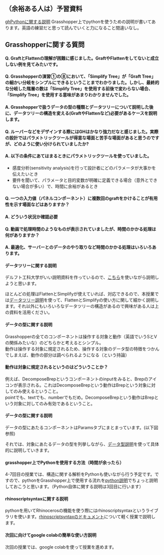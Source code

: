 ## （余裕ある人は）予習資料  
[ghPythonに関する説明](https://developer.rhino3d.com/guides/rhinopython/your-first-python-script-in-grasshopper/)
Grasshopper上でpythonを使うための説明が書いてあります。英語の練習だと思って読んでいくと力になること間違いなし。

## Grasshopperに関する質問  
#### Q. GraftとFlattenの理解が困難に感じました。GraftやFlattenをしてないと成立しない例を見てみたいです。  
#### Q. Grasshopperの演習①の⑧において、「Simplify Tree」が「Graft Tree」の細かい分岐をシンプルにできるということまでわかりました。しかし、最終的な分岐した階層の数は「Simplify Tree」を使用する前後で変わらない場合、「Simplify Tree」を使用する意味があまりわかりませんでした。

#### A. Grasshopperで扱うデータの型の種類とデータツリーについて説明した後に、データツリーの構造を変える(GraftやFlattenなど)必要があるケースを説明します。  

#### Q. ルーバーなどをデザインする際にはGHはかなり強力だなと感じました。実際の設計ではパラメトリックツールが得意な場面と苦手な場面があると思うのですが、どのように使い分けられていましたか?  

#### A. 以下の条件にあてはまるときにパラメトリックツールを使っていました。  
- 感度分析(sensitivity analysis)を行って設計者にどのパラメータが大事かを伝えたいとき  
- 要件を聞いて、パラメータと目的変数が明確に定義できる場合（意外とできない場合が多い）で、時間に余裕があるとき  

#### Q. 一つの入力値（パネルコンポーネント）に複数回のgraftをかけることが有用性を示す場面などはありますか？  

#### A. どういう状況か確認必要  

#### Q. 動画で処理時間のようなものが表示されていましたが、時間のかかる処理は何がありますか？  

#### A. 最適化、サーバーとのデータのやり取りなど時間のかかる処理はいろいろあります。

#### データツリーに関する説明  
デルフト工科大学がいい説明資料を作っているので、[こちら](http://wiki.bk.tudelft.nl/toi-pedia/Basic_Data_Tree_Actions)を使いながら説明しようと思います。  

ほとんどの処理はFlattenとSimplifyが使えていれば、対応できるので、本授業では[データツリー説明](https://github.com/katsuya0719/design-engineering-class/blob/main/class2_grasshopper/%E3%83%87%E3%83%BC%E3%82%BF%E3%83%84%E3%83%AA%E3%83%BC%E8%AA%AC%E6%98%8E.gh)を使って、FlattenとSimplifyの使い方に関して細かく説明します。それ以外にもいろいろなデータツリーの構造があるので興味がある人は上の資料を活用ください。  

#### データの型に関する説明  
Grasshopperの全てのコンポーネントは操作する対象と動作（英語でいうSとVの関係みたいな）のどちらかと考えるとシンプル。  
動作は操作する対象に規定されるため、操作する対象のデータ型の特徴をつかんでしまえば、動作の部分は調べられるようになる（という持論）  

#### 動作は対象に規定されるというのはどういうことか？  
例えば、DecomposeBrepというコンポーネントのinputをみると、Brepのアイコンが表示される。これはDecomposeBrepという動作はBrepという対象に対してのみ使えるということ。  
pointでも、textでも、numberでもだめ。DecomposeBrepという動作はBrepという対象に対してのみ有効であるということ。  

#### データの型に関する説明  
データの型にあたるコンポーネントはParamsタブにまとまっています。(以下図参照)  

それでは、対象にあたるデータの型を列挙しながら、[データ型説明](https://github.com/katsuya0719/design-engineering-class/blob/main/class2_grasshopper/%E3%83%87%E3%83%BC%E3%82%BF%E5%9E%8B%E8%AA%AC%E6%98%8E.gh)を使って具体的に説明していきます。 

#### grasshopper上でPythonを使用する方法（時間が余ったら）  
4-7回目の授業では、構造に関する解析をPythonも使いながら行う予定です。ですので、pythonをGrasshopper上で使用する流れを[python説明](https://github.com/katsuya0719/design-engineering-class/blob/main/class2_grasshopper/python%E8%AA%AC%E6%98%8E.gh)でちょっと説明しておこうと思います。（Python自体に関する説明は3回目に行います）  

#### rhinoscriptsyntaxに関する説明  
pythonを用いてRhinocerosの機能を使う際にはrhinoscriptsyntaxというライブラリを使います。[rhinoscriptsyntaxのドキュメント](https://developer.rhino3d.com/api/RhinoScriptSyntax/#surface)について軽く授業で説明します。  


#### 次回に向けてgoogle colabの簡単な使い方説明  
次回の授業では、google colabを使って授業を進めます。


